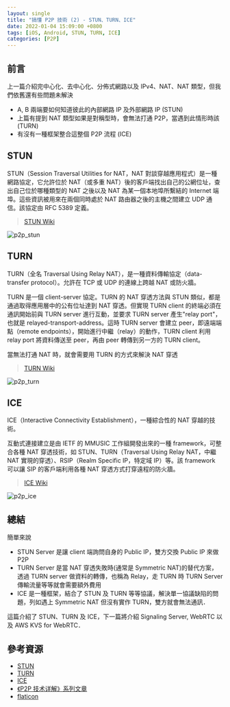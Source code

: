 ```yaml
---
layout: single
title: "搞懂 P2P 技術 (2) - STUN、TURN、ICE"
date: 2022-01-04 15:09:00 +0800
tags: [iOS, Android, STUN, TURN, ICE]
categories: [P2P]
---
```


## 前言

上一篇介紹完中心化、去中心化、分佈式網路以及 IPv4、NAT、NAT 類型，但我們依舊還有些問題未解決

- A, B 兩端要如何知道彼此的內部網路 IP 及外部網路 IP (STUN)
- 上篇有提到 NAT 類型如果是對稱型時，會無法打通 P2P，當遇到此情形時該 (TURN)
- 有沒有一種框架整合這整個 P2P 流程 (ICE)

## STUN

STUN（Session Traversal Utilities for NAT，NAT 對談穿越應用程式）是一種網路協定，它允許位於 NAT（或多重 NAT）後的客戶端找出自己的公網位址，查出自己位於哪種類型的 NAT 之後以及 NAT 為某一個本地埠所繫結的 Internet 端埠。這些資訊被用來在兩個同時處於 NAT 路由器之後的主機之間建立 UDP 通信。該協定由 RFC 5389 定義。

> [STUN Wiki](https://zh.wikipedia.org/wiki/STUN)

![p2p_stun](/blog/assets/images/p2p_stun.png)

## TURN

TURN（全名 Traversal Using Relay NAT），是一種資料傳輸協定（data-transfer protocol）。允許在 TCP 或 UDP 的連線上跨越 NAT 或防火牆。

TURN 是一個 client-server 協定。TURN 的 NAT 穿透方法與 STUN 類似，都是通過取得應用層中的公有位址達到 NAT 穿透。但實現 TURN client 的終端必須在通訊開始前與 TURN server 進行互動，並要求 TURN server 產生"relay port"，也就是 relayed-transport-address。這時 TURN server 會建立 peer，即遠端端點（remote endpoints），開始進行中繼（relay）的動作，TURN client 利用 relay port 將資料傳送至 peer，再由 peer 轉傳到另一方的 TURN client。

當無法打通 NAT 時，就會需要用 TURN 的方式來解決 NAT 穿透

> [TURN Wiki](https://zh.wikipedia.org/wiki/TURN)

![p2p_turn](/blog/assets/images/p2p_turn.png)

## ICE

ICE（Interactive Connectivity Establishment），一種綜合性的 NAT 穿越的技術。

互動式連接建立是由 IETF 的 MMUSIC 工作組開發出來的一種 framework，可整合各種 NAT 穿透技術，如 STUN、TURN（Traversal Using Relay NAT，中繼 NAT 實現的穿透）、RSIP（Realm Specific IP，特定域 IP）等。該 framework 可以讓 SIP 的客戶端利用各種 NAT 穿透方式打穿遠程的防火牆。

> [ICE Wiki](https://zh.wikipedia.org/wiki/%E4%BA%92%E5%8B%95%E5%BC%8F%E9%80%A3%E6%8E%A5%E5%BB%BA%E7%AB%8B)

![p2p_ice](/blog/assets/images/p2p_ice.png)

## 總結

簡單來說

- STUN Server 是讓 client 端詢問自身的 Public IP，雙方交換 Public IP 來做 P2P
- TURN Server 是當 NAT 穿透失敗時(通常是 Symmetric NAT)的替代方案，透過 TURN server 做資料的轉傳，也稱為 Relay，走 TURN 時 TURN Server 傳輸流量等等就會需要額外費用
- ICE 是一種框架，結合了 STUN 及 TURN 等等協議，解決單一協議缺陷的問題，列如遇上 Symmetric NAT 但沒有實作 TURN，雙方就會無法通訊．

這篇介紹了 STUN、TURN 及 ICE，下一篇將介紹 Signaling Server, WebRTC 以及 AWS KVS for WebRTC．

## 參考資源

- [STUN](https://zh.wikipedia.org/wiki/STUN)
- [TURN](https://zh.wikipedia.org/wiki/TURN)
- [ICE](https://zh.wikipedia.org/wiki/%E4%BA%92%E5%8B%95%E5%BC%8F%E9%80%A3%E6%8E%A5%E5%BB%BA%E7%AB%8B)
- [《P2P 技术详解》系列文章](http://www.52im.net/thread-50-1-1.html)
- [flaticon](https://www.flaticon.com/)
